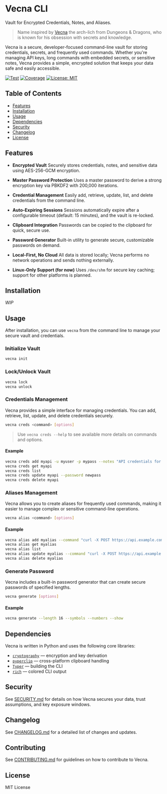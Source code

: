 # Vecna CLI
Vault for Encrypted Credentials, Notes, and Aliases.

> Name inspired by [Vecna](https://forgottenrealms.fandom.com/wiki/Vecna) the arch-lich from Dungeons & Dragons, who is known for his obsession with secrets and knowledge.

Vecna is a secure, developer-focused command-line vault for storing credentials, secrets, and frequently used commands. Whether you're managing API keys, long commands with embedded secrets, or sensitive notes, Vecna provides a simple, encrypted solution that keeps your data safe and easily accessible.

[![Test](https://github.com/thrapai/vecna/actions/workflows/test.yml/badge.svg)](https://github.com/thrapai/vecna/actions/workflows/test.yaml)
[![Coverage](https://codecov.io/gh/thrapai/vecna/branch/master/graph/badge.svg)](https://codecov.io/gh/thrapai/vecna)
[![License: MIT](https://img.shields.io/badge/license-MIT-blue.svg)](LICENSE)

## Table of Contents

- [Features](#features)
- [Installation](#installation)
- [Usage](#usage)
- [Dependencies](#dependencies)
- [Security](#security)
- [Changelog](#changelog)
- [License](#license)

## Features

- **Encrypted Vault**
  Securely stores credentials, notes, and sensitive data using AES-256-GCM encryption.

- **Master Password Protection**
  Uses a master password to derive a strong encryption key via PBKDF2 with 200,000 iterations.

- **Credential Management**
  Easily add, retrieve, update, list, and delete credentials from the command line.

- **Auto-Expiring Sessions**
  Sessions automatically expire after a configurable timeout (default: 15 minutes), and the vault is re-locked.

- **Clipboard Integration**
  Passwords can be copied to the clipboard for quick, secure use.

- **Password Generator**
  Built-in utility to generate secure, customizable passwords on demand.

- **Local-First, No Cloud**
  All data is stored locally; Vecna performs no network operations and sends nothing externally.

- **Linux-Only Support (for now)**
  Uses `/dev/shm` for secure key caching; support for other platforms is planned.

## Installation

_WIP_

## Usage

After installation, you can use `vecna` from the command line to manage your secure vault and credentials.

### Initialize Vault

```bash
vecna init
```

### Lock/Unlock Vault

```bash
vecna lock
vecna unlock
```

### Credentials Management

Vecna provides a simple interface for managing credentials. You can add, retrieve, list, update, and delete credentials securely.

```bash
vecna creds <command> [options]
```

> Use `vecna creds --help` to see available more details on commands and options.

#### Example

```bash
vecna creds add myapi -u myuser -p mypass --notes "API credentials for MyAPI" --tags "api,production"
vecna creds get myapi
vecna creds list
vecna creds update myapi --password newpass
vecna creds delete myapi
```

### Aliases Management

Vecna allows you to create aliases for frequently used commands, making it easier to manage complex or sensitive command-line operations.

```bash
vecna alias <command> [options]
```

#### Example

```bash
vecna alias add myalias --command "curl -X POST https://api.example.com/data" --notes "API data submission" --tags "api,production"
vecna alias get myalias
vecna alias list
vecna alias update myalias --command "curl -X POST https://api.example.com/data --header 'Authorization: Bearer token'"
vecna alias delete myalias
```

### Generate Password

Vecna includes a built-in password generator that can create secure passwords of specified lengths.

```bash
vecna generate [options]
```

#### Example

```bash
vecna generate --length 16 --symbols --numbers --show
```

## Dependencies

Vecna is written in Python and uses the following core libraries:

- [`cryptography`](https://pypi.org/project/cryptography/) — encryption and key derivation
- [`pyperclip`](https://pypi.org/project/pyperclip/) — cross-platform clipboard handling
- [`Typer`](https://pypi.org/project/typer/) — building the CLI
- [`rich`](https://pypi.org/project/rich/) — colored CLI output

## Security

See [SECURITY.md](SECURITY.md) for details on how Vecna secures your data, trust assumptions, and key exposure windows.

## Changelog

See [CHANGELOG.md](CHANGELOG.md) for a detailed list of changes and updates.

## Contributing

See [CONTRIBUTING.md](CONTRIBUTING.md) for guidelines on how to contribute to Vecna.

## License

MIT License
